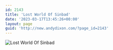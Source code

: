 ```yaml
---
id: 2143
title: 'Lost World Of Sinbad'
date: '2023-03-17T13:45:26+00:00'
layout: page
guid: 'http://new.andydixon.com/?page_id=2143'
---
```


![Lost World Of Sinbad](https://i0.wp.com/assets.g8x2.ldn.idrivee2-23.com/posters/Lost%20World%20Of%20Sinbad%2001.jpg?w=1200&ssl=1 "Lost World Of Sinbad")